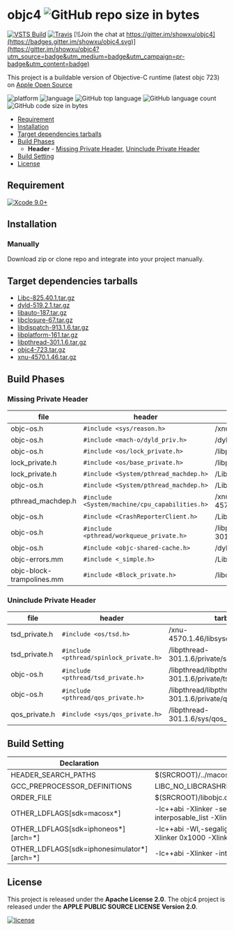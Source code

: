 
# objc4 ![GitHub repo size in bytes](https://img.shields.io/github/repo-size/showxu/objc4.svg?colorA=24292e&colorB=24292e&style=flat)
 
[![VSTS Build](https://alchemistxxd.visualstudio.com/_apis/public/build/definitions/e0656143-5484-4af8-8aa3-01f9baba5da1/1/badge)](https://alchemistxxd.visualstudio.com/Apple%20Open%20Source/_git/objc4) [![Travis](https://img.shields.io/travis/showxu/objc4.svg?style=flat)](https://www.travis-ci.org/showxu/objc4) [![Join the chat at https://gitter.im/showxu/objc4](https://badges.gitter.im/showxu/objc4.svg)](https://gitter.im/showxu/objc4?utm_source=badge&utm_medium=badge&utm_campaign=pr-badge&utm_content=badge)

This project is a buildable version of Objective-C runtime (latest objc 723) on [Apple Open Source](https://opensource.apple.com/tarballs/objc4/)

![platform](https://img.shields.io/badge/platform-macOS%20%7C%20Windows-orange.svg) ![language](https://img.shields.io/badge/Objective--C%2B%2B-C%2B%2B-ff69b4.svg?colorB=f14e7e&colorA=6866fb) ![GitHub top language](https://img.shields.io/github/languages/top/showxu/objc4.svg?colorB=6866fb) ![GitHub language count](https://img.shields.io/github/languages/count/showxu/objc4.svg?colorB=28b9fe) ![GitHub code size in bytes](https://img.shields.io/github/languages/code-size/showxu/objc4.svg?colorB=28b9fe)

- [Requirement](#requirement)
- [Installation](#installation)
- [Target dependencies tarballs](#target-dependencies-tarballs)
- [Build Phases](#build-phases)
    - **Header** - [Missing Private Header](#missing-private-header), [Uninclude Private Header](#uninclude-private-header)
- [Build Setting](#build-setting)
- [License](#license)


## Requirement

[![Xcode 9.0+](https://img.shields.io/badge/Xcode-9.0%2B-blue.svg?colorA=3caefc&colorB=24292e)](https://developer.apple.com/xcode/)

## Installation

### Manually

Download zip or clone repo and integrate into your project manually.

## Target dependencies tarballs

- [Libc-825.40.1.tar.gz](https://opensource.apple.com/tarballs/Libc/Libc-825.24.tar.gz)
- [dyld-519.2.1.tar.gz](https://opensource.apple.com/tarballs/dyld/dyld-519.2.1.tar.gz)
- [libauto-187.tar.gz](https://opensource.apple.com/tarballs/libauto/libauto-187.tar.gz)
- [libclosure-67.tar.gz](https://opensource.apple.com/tarballs/libclosure/libclosure-67.tar.gz)
- [libdispatch-913.1.6.tar.gz](https://opensource.apple.com/tarballs/libdispatch/libdispatch-913.1.6.tar.gz)
- [libplatform-161.tar.gz](https://opensource.apple.com/tarballs/libplatform/libplatform-161.tar.gz)
- [libpthread-301.1.6.tar.gz](https://opensource.apple.com/tarballs/libpthread/libpthread-301.1.6.tar.gz)
- [objc4-723.tar.gz](https://opensource.apple.com/tarballs/objc4/objc4-723.tar.gz)
- [xnu-4570.1.46.tar.gz](https://opensource.apple.com/tarballs/xnu/xnu-4570.1.46.tar.gz)


## Build Phases

### Missing Private Header 

| file | header | tarball |
|------|--------|---------|
| objc-os.h | `#include <sys/reason.h>` | /xnu-4570.1.46/bsd/sys/reason.h |
| objc-os.h | `#include <mach-o/dyld_priv.h>` | /dyld-519.2.1/include/mach-o/dyld_priv.h |
| objc-os.h | `#include <os/lock_private.h>` | /libplatform-161/private/os/lock_private.h |
| lock_private.h | `#include <os/base_private.h>` | /libplatform-161/private/os/base_private.h |
| lock_private.h | `#include <System/pthread_machdep.h>` | /Libc-825.24/pthreads/pthread_machdep.h |
| objc-os.h | `#include <System/pthread_machdep.h>` | /Libc-825.24/pthreads/pthread_machdep.h |
| pthread_machdep.h | `#include <System/machine/cpu_capabilities.h>` | /xnu-4570.1.46/osfmk/machine/cpu_capabilities.h |
| objc-os.h | `#include <CrashReporterClient.h>` | /Libc-825.24/include/CrashReporterClient.h | 
| objc-os.h | `#include <pthread/workqueue_private.h>` | /libpthread-301.1.6/private/workqueue_private.h | 
| objc-os.h | `#include <objc-shared-cache.h>` | /dyld-519.2.1/include/objc-shared-cache.h | 
| objc-errors.mm | `#include <_simple.h>` | /Libc-825.24/gen/_simple.h | 
| objc-block-trampolines.mm | `#include <Block_private.h>` | /libclosure-67/Block_private.h |


### Uninclude Private Header 

| file | header | tarball |
|------|--------|---------|
| tsd_private.h | `#include <os/tsd.h>` | /xnu-4570.1.46/libsyscall/os/tsd.h |
| tsd_private.h | `#include <pthread/spinlock_private.h>` | /libpthread-301.1.6/private/spinlock_private.h |
| objc-os.h | `#include <pthread/tsd_private.h>` | /libpthread/libpthread-301.1.6/private/tsd_private.h |
| objc-os.h | `#include <pthread/qos_private.h>` | /libpthread/libpthread-301.1.6/private/qos_private.h |
| qos_private.h | `#include <sys/qos_private.h>`  | /libpthread-301.1.6/sys/qos_private.h |


## Build Setting

| Declaration | Value |
|-------------|-------|
| HEADER_SEARCH_PATHS | $(SRCROOT)/../macosx.internal/System/Library/Frameworks/System.framework/PrivateHeaders |
| GCC_PREPROCESSOR_DEFINITIONS | LIBC_NO_LIBCRASHREPORTERCLIENT |
| ORDER_FILE | $(SRCROOT)/libobjc.order |
| OTHER_LDFLAGS[sdk=macosx*] | -lc++abi -Xlinker -sectalign -Xlinker __DATA -Xlinker __objc_data -Xlinker 0x1000 -Xlinker -interposable_list -Xlinker interposable.txt |
| OTHER_LDFLAGS[sdk=iphoneos*][arch=*] | -lc++abi -Wl,-segalign,0x4000 -Xlinker -sectalign -Xlinker __DATA -Xlinker __objc_data -Xlinker 0x1000 -Xlinker -interposable_list -Xlinker interposable.txt -isystem -iframework |
| OTHER_LDFLAGS[sdk=iphonesimulator*][arch=*] | -lc++abi -Xlinker -interposable_list -Xlinker interposable.txt |


## License 

This project is released under the **Apache License 2.0**. The objc4 project is released under the **APPLE PUBLIC SOURCE LICENSE Version 2.0**.

[![license](https://img.shields.io/github/license/showxu/objc4.svg?colorA=24292e&colorB=24292e&style=flat)](https://github.com/showxu/objc4/blob/master/LICENSE)

